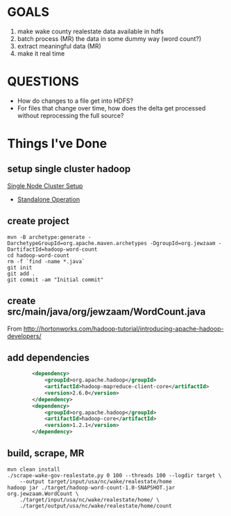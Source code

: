 # GOALS
1. make wake county realestate data available in hdfs
2. batch process (MR) the data in some dummy way (word count?)
3. extract meaningful data (MR)
4. make it real time

# QUESTIONS
- How do changes to a file get into HDFS?
- For files that change over time, how does the delta get processed without reprocessing the full source?

# Things I've Done

## setup single cluster hadoop
[Single Node Cluster Setup](http://hadoop.apache.org/docs/stable/hadoop-project-dist/hadoop-common/SingleCluster.html)
* [Standalone Operation](http://hadoop.apache.org/docs/stable/hadoop-project-dist/hadoop-common/SingleCluster.html#Standalone_Operation)

## create project
```
mvn -B archetype:generate -DarchetypeGroupId=org.apache.maven.archetypes -DgroupId=org.jewzaam -DartifactId=hadoop-word-count
cd hadoop-word-count
rm -f `find -name *.java`
git init
git add .
git commit -am "Initial commit"
```

## create src/main/java/org/jewzaam/WordCount.java
From http://hortonworks.com/hadoop-tutorial/introducing-apache-hadoop-developers/

## add dependencies
```xml
        <dependency>
            <groupId>org.apache.hadoop</groupId>
            <artifactId>hadoop-mapreduce-client-core</artifactId>
            <version>2.6.0</version>
        </dependency>
        <dependency>
            <groupId>org.apache.hadoop</groupId>
            <artifactId>hadoop-core</artifactId>
            <version>1.2.1</version>
        </dependency>
```

## build, scrape, MR
```
mvn clean install
./scrape-wake-gov-realestate.py 0 100 --threads 100 --logdir target \
    --output target/input/usa/nc/wake/realestate/home
hadoop jar ./target/hadoop-word-count-1.0-SNAPSHOT.jar org.jewzaam.WordCount \
    ./target/input/usa/nc/wake/realestate/home/ \
    ./target/output/usa/nc/wake/realestate/home/count
```
